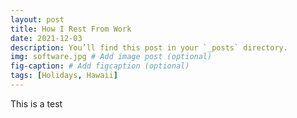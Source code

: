 ```yaml
---
layout: post
title: How I Rest From Work
date: 2021-12-03
description: You’ll find this post in your `_posts` directory.
img: software.jpg # Add image post (optional)
fig-caption: # Add figcaption (optional)
tags: [Holidays, Hawaii]
---
```


This is a test
